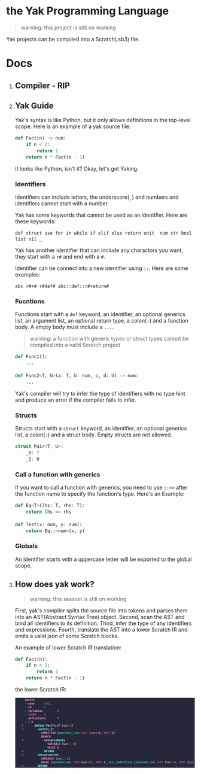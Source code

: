 # the Yak Programming Language

> warning: this project is still on working

Yak projects can be compiled into a Scratch(.sb3) file.

# Docs

1. ## Compiler - RIP

2. ## Yak Guide

   Yak's syntax is like Python, but it only allows definitions in the top-level
   scope. Here is an example of a yak source file:

   ```python
   def Fact(n) -> num:
       if n < 2:
           return 1
       return n * Fact(n - 1)
   ```

   It looks like Python, isn't it? Okay, let's get Yaking.

   ### Identifiers

   Identifiers can include letters, the underscore(`_`) and numbers and
   identifiers cannot start with a number.

   Yak has some keywords that cannot be used as an identifier. Here are these
   keywords:

   ```plaintext
   def struct use for in while if elif else return unit  num str bool list nil _
   ```

   Yak has another identifier that can include any charactors you want, they
   start with a `r#` and end with a `#`.

   Identifier can be connect into a new identifier using `::`. Here are some
   examples:

   ```plaintext
   abc r#+# r#def# abc::def::r#return#
   ```

   ### Fucntions

   Functions start with a `def` keyword, an identifier, an optional generics
   list, an argument list, an optional return type, a colon(`:`) and a function
   body. A empty body must include a `...`.

   > warning: a function with generic types or struct types cannot be compiled
   > into a vaild Scratch project

   ```python
   def Func1():
       ...
    
   def Func2<T, U>(a: T, b: num, c, d: U) -> num:
       ...
   ```

   Yak's compiler will try to infer the type of identifiers with no type hint
   and produce an error if the compiler fails to infer.

   ### Structs

   Structs start with a `struct` keyword, an identifier, an optional generics
   list, a colon(`:`) and a struct body. Empty structs are not allowed.

   ```rust
   struct Pair<T, U>:
       _0: T
       _1: U
   ```

   ### Call a function with generics

   If you want to call a function with generics, you need to use `::<>` after
   the function name to specify the function's type. Here's an Example:

   ```python
   def Eq<T>(lhs: T, rhs: T):
       return lhs == rhs

   def Test(x: num, y: num):
       return Eq::<num>(x, y)
   ```

   ### Globals

   An identifier starts with a uppercase letter will be exported to the global
   scope.

3. ## How does yak work?

   > warning: this session is still on working

   First, yak's compiler spilts the source file into tokens and parses them into
   an AST(Abstract Syntax Tree) object. Second, scan the AST and bind all
   identifiers to its definition. Third, infer the type of any identifiers and
   expressions. Fourth, translate the AST into a lower Scratch IR and emits a
   vaild json of some Scratch blocks.

   An example of lower Scratch IR translation:

   ```python
   def Fact(n):
       if n < 2:
           return 1
       return n * Fact(n - 1)
   ```

   the lower Scratch IR:

   ![](./assets/image.png)
